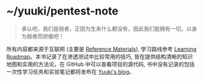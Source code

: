 # \~/yuuki/pentest-note

> 承认吧，我们是弱者，正因为生来什么都没有，因此我们能拥有一切，以身为弱者而骄傲吧！

所有内容都来源于互联网 (主要是 [Reference Materials](resources/reference-materials.md)), 学习路线参考 [Learning Roadmap](resources/learning-roadmap.md)。本书记录了在渗透测试中比较常用的技巧, 皆在提供结构清晰的知识地图和实用的方法论。在 GitHub 中可以查看项目的源代码, 书中没有记录的包括一次性学习任务和实验笔记都将发布在 [Yuuki's blog](https://blog.uuki.moe)。

